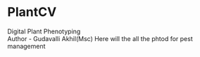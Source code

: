 # PlantCV
Digital Plant Phenotyping
<br>
Author - Gudavalli Akhil(Msc)
Here will the all the phtod for pest management 

